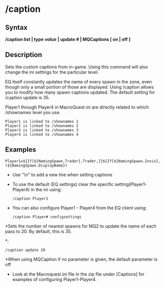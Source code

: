 # /caption

## Syntax

**/caption list \| type** _**value**_ **\| update \# \| MQCaptions [ on \| off ]**

## Description

Sets the custom captions from in-game. Using this command will also change the ini settings for the particular level.

EQ itself constantly updates the name of every spawn in the zone, even though only a small portion of those are displayed. Using /caption allows you to modify how many spawn captions updated. The default setting for /caption update is 35.

Player1 through Player4 in MacroQuest.ini are directly related to which /shownames level you use.

```text
Player1 is linked to /shownames 1
Player2 is linked to /shownames 2
Player3 is linked to /shownames 3
Player4 is linked to /shownames 4
```

## Examples

```text
Player1=${If[${NamingSpawn.Trader},Trader,]}${If[${NamingSpawn.Invis},(${NamingSpawn.DisplayName})
```

* Use "\n" to add a new line when setting captions
* To use the default (EQ settings\) clear the specific setting\(Player1-Player4) in the ini using:

  ```text
  /caption Player1
  ```

* You can also configure Player1 - Player4 from the EQ client using:

  ```text
  /caption Player# configsettings
  ```

\*Sets the number of nearest spawns for MQ2 to update the name of each pass to 20. By default, this is 35.

\*:

```text
/caption update 20
```

\*When using MQCaption if no parameter is given, the default parameter is off

* Look at the Macroquest.ini file in the zip file under [Captions] for examples of configuring Player1-Player4.
